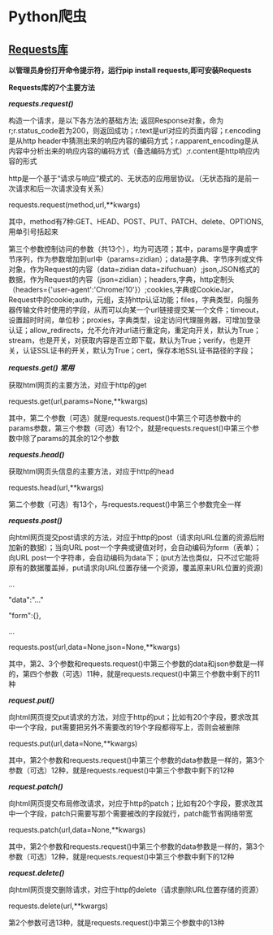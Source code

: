 # Python爬虫
## [Requests库](http://www.python-requests.org)

**以管理员身份打开命令提示符，运行pip install requests,即可安装Requests**

**Requests库的7个主要方法** 

***requests.request()*** 

构造一个请求，是以下各方法的基础方法; 返回Response对象，命为r;r.status_code若为200，则返回成功；r.text是url对应的页面内容；r.encoding是从http header中猜测出来的响应内容的编码方式；r.apparent_encoding是从内容中分析出来的响应内容的编码方式（备选编码方式）;r.content是http响应内容的形式

http是一个基于“请求与响应”模式的、无状态的应用层协议。（无状态指的是前一次请求和后一次请求没有关系）

requests.request(method,url,**kwargs)

其中，method有7种:GET、HEAD、POST、PUT、PATCH、delete、OPTIONS,用单引号括起来

第三个参数控制访问的参数（共13个），均为可选项；其中，params是字典或字节序列，作为参数增加到url中（params=zidian）；data是字典、字节序列或文件对象，作为Request的内容（data=zidian  data=zifuchuan）;json,JSON格式的数据，作为Request的内容（json=zidian）；headers,字典，http定制头（headers={'user-agent':'Chrome/10'}）;cookies,字典或CookieJar，Request中的cookie;auth，元组，支持http认证功能；files，字典类型，向服务器传输文件时使用的字段，从而可以向某一个url链接提交某一个文件；timeout，设置超时时间，单位秒；proxies，字典类型，设定访问代理服务器，可增加登录认证；allow_redirects，允不允许对url进行重定向，重定向开关，默认为True；stream，也是开关，对获取内容是否立即下载，默认为True；verify，也是开关，认证SSL证书的开关，默认为True；cert，保存本地SSL证书路径的字段；

***requests.get()*** ***常用***

获取html网页的主要方法，对应于http的get

requests.get(url,params=None,**kwargs)  

其中，第二个参数（可选）就是requests.request()中第三个可选参数中的params参数，第三个参数（可选）有12个，就是requests.request()中第三个参数中除了params的其余的12个参数

***requests.head()***

获取html网页头信息的主要方法，对应于http的head

requests.head(url,**kwargs)

第二个参数（可选）有13个，与requests.request()中第三个参数完全一样

***requests.post()***

向html网页提交post请求的方法，对应于http的post（请求向URL位置的资源后附加新的数据）；当向URL post一个字典或键值对时，会自动编码为form（表单）；向URL post一个字符串，会自动编码为data下；(put方法也类似，只不过它能将原有的数据覆盖掉，put请求向URL位置存储一个资源，覆盖原来URL位置的资源)

...

"data":"..."

"form":{},

...

requests.post(url,data=None,json=None,**kwargs)

其中，第2、3个参数和requests.request()中第三个参数的data和json参数是一样的，第四个参数（可选）11种，就是requests.request()中第三个参数中剩下的11种

***request.put()***

向html网页提交put请求的方法，对应于http的put；比如有20个字段，要求改其中一个字段，put需要把另外不需要改的19个字段都得写上，否则会被删除

requests.put(url,data=None,**kwargs)

其中，第2个参数和requests.request()中第三个参数的data参数是一样的，第3个参数（可选）12种，就是requests.request()中第三个参数中剩下的12种

***request.patch()***

向html网页提交布局修改请求，对应于http的patch；比如有20个字段，要求改其中一个字段，patch只需要写那个需要被改的字段就行，patch能节省网络带宽

requests.patch(url,data=None,**kwargs)

其中，第2个参数和requests.request()中第三个参数的data参数是一样的，第3个参数（可选）12种，就是requests.request()中第三个参数中剩下的12种

***request.delete()***

向html网页提交删除请求，对应于http的delete（请求删除URL位置存储的资源）

requests.delete(url,**kwargs)

第2个参数可选13种，就是requests.request()中第三个参数中的13种




